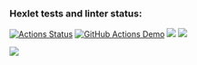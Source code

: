 ### Hexlet tests and linter status:
[![Actions Status](https://github.com/VladDB/java-project-lvl2/workflows/hexlet-check/badge.svg)](https://github.com/VladDB/java-project-lvl2/actions)
[![GitHub Actions Demo](https://github.com/VladDB/java-project-lvl2/actions/workflows/github-actions.yml/badge.svg)](https://github.com/VladDB/java-project-lvl2/actions/workflows/github-actions.yml)
<a href="https://codeclimate.com/github/VladDB/java-project-lvl2/maintainability"><img src="https://api.codeclimate.com/v1/badges/fcedc143774a453498d3/maintainability" /></a>
<a href="https://codeclimate.com/github/VladDB/java-project-lvl2/test_coverage"><img src="https://api.codeclimate.com/v1/badges/fcedc143774a453498d3/test_coverage" /></a>

<a href="https://asciinema.org/a/Z6QfX4s7JjWLpUMKXoIv0RC0b" target="_blank"><img src="https://asciinema.org/a/Z6QfX4s7JjWLpUMKXoIv0RC0b.svg" /></a>